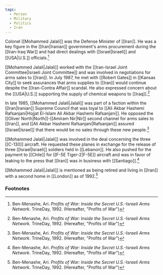 ```yaml
---
tags:
  - Person
  - Military
  - Politics
  - Iran
---
```

Colonel [[Mohammed Jalali]] was the Defense Minister of [[Iran]]. He was a key figure in the [[Iran|Iranian]] government's arms procurement during the [[Iran-Iraq War]] and had direct dealings with [[Israel|Israeli]] and [[USA|U.S.]] officials.[^1]

[[Mohammed Jalali|Jalali]] worked with the [[Iran-Israel Joint Committee|Israeli Joint Committee]] and was involved in negotiations for arms sales to [[Iran]]. In July 1987, he met with [[Robert Gates]] in [[Kansas City]] to seek assurances that arms supplies to [[Iran]] would continue despite the [[Iran-Contra Affair]] scandal. He also expressed concern about the [[USA|U.S.]] supporting the supply of chemical weapons to [[Iraq]].[^1]

In late 1985, [[Mohammed Jalali|Jalali]] was part of a faction within the [[Iran|Iranian]] Supreme Council that was loyal to [[Ali Akbar Hashemi Rafsanjani|Hojjat El-Islam Ali Akbar Hashemi Rafsanjani]]. He opposed the [[Oliver North|North]]-[[Amiram Nir|Nir]] second channel for arms sales to [[Iran]], and [[Ali Akbar Hashemi Rafsanjani|Rafsanjani]] assured [[Israel|Israel]] that there would be no sales through these new people.[^1]

[[Mohammed Jalali|Jalali]] was involved in the deal concerning the three [[C-130]] aircraft. He requested these planes in exchange for the release of three [[Israel|Israeli]] soldiers held in [[Lebanon]]. He also pushed for the payment to [[Chile]] for [[F-5E Tiger-2|F-5E]] aircraft and was in favor of leaking to the press that [[Iran]] was in business with [[Santiago]].[^1]

[[Mohammed Jalali|Jalali]] is mentioned as being retired and living in [[Iran]] with a second home in [[London]] as of 1992.[^1]

### Footnotes
[^1]: Ben-Menashe, Ari. *Profits of War: Inside the Secret U.S.-Israeli Arms Network*. TrineDay, 1992. (Hereafter, "Profits of War")
